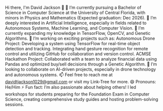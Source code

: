 Hi there, I'm David Jackson 👋
🔭 I’m currently pursuing a Bachelor of Science in Computer Science at the University of Central Florida, with minors in Physics and Mathematics (Expected graduation: Dec 2026).
👀 I’m deeply interested in Artificial Intelligence, especially in fields related to Autonomous Systems, Machine Learning, and Computer Vision.
🌱 I’m currently expanding my knowledge in TensorFlow, OpenCV, and Genetic Algorithms.
💼 I’m working on exciting projects such as:
Autonomous Drone Project: Developing a system using TensorFlow for real-time object detection and tracking. Integrating hand gesture recognition for remote control and utilizing GitHub for collaboration and version control.
ACMSE Hackathon Project: Collaborated with a team to analyze financial data using Pandas and optimized buy/sell decisions through a Genetic Algorithm.
💞️ I’m looking to collaborate on AI-driven projects, especially in drone technology and autonomous systems.
📫 Feel free to reach me at davidtjackson1029@gmail.com or visit my Link-Tree for more.
😄 Pronouns: He/Him
⚡ Fun fact: I’m also passionate about helping others! I led workshops for students preparing for the Foundation Exam in Computer Science, creating comprehensive study guides and hosting problem-solving sessions.
